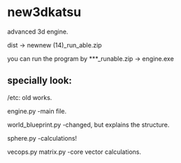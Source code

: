 # new3dkatsu
 advanced 3d engine.

dist -> newnew (14)_run_able.zip

you can run the program by
***_runable.zip -> engine.exe

## specially look:
/etc: old works.

engine.py
-main file.

world_blueprint.py
-changed, but explains the structure.

sphere.py
-calculations!

vecops.py
matrix.py
-core vector calculations.

